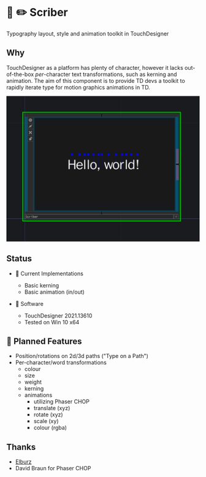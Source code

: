 # 📖 ✏️ Scriber 
Typography layout, style and animation toolkit in TouchDesigner

## Why
TouchDesigner as a platform has plenty of character, however it lacks out-of-the-box *per*-character text transformations, such as kerning and animation. The aim of this component is to provide TD devs a toolkit to rapidly iterate type for motion graphics animations in TD.

![Scriber](/img/scriberScreenshot1.png)

##  Status
- 📝 Current Implementations
    * Basic kerning
    * Basic animation (in/out)

- 💾 Software
    * TouchDesigner 2021.13610 
    * Tested on Win 10 x64 

## 🚧 Planned Features
- Position/rotations on 2d/3d paths ("Type on a Path")
- Per-character/word transformations
    * colour
    * size
    * weight
    * kerning
    * animations
        * utilizing Phaser CHOP
        * translate (xyz)
        * rotate (xyz)
        * scale (xy)
        * colour (rgba)

## Thanks
- [Elburz](https://interactiveimmersive.io)
- David Braun for Phaser CHOP